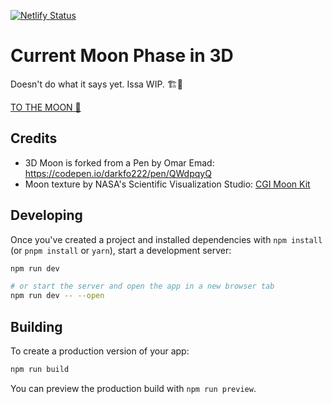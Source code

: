[![Netlify Status](https://api.netlify.com/api/v1/badges/f1933f9a-8239-4061-a679-2e0ab21baaad/deploy-status)](https://app.netlify.com/sites/current-moon-phase-3d/deploys)
# Current Moon Phase in 3D
Doesn't do what it says yet. Issa WIP. 🏗️👷

[TO THE MOON 🚀](https://current-moon-phase-3d.netlify.app/)

## Credits

- 3D Moon is forked from a Pen by Omar Emad: https://codepen.io/darkfo222/pen/QWdpqyQ
- Moon texture by NASA's Scientific Visualization Studio: [CGI Moon Kit](https://svs.gsfc.nasa.gov/4720)

## Developing

Once you've created a project and installed dependencies with `npm install` (or `pnpm install` or `yarn`), start a development server:

```bash
npm run dev

# or start the server and open the app in a new browser tab
npm run dev -- --open
```

## Building

To create a production version of your app:

```bash
npm run build
```

You can preview the production build with `npm run preview`.